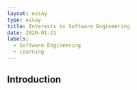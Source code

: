 ```yaml
---
layout: essay
type: essay
title: Interests in Software Engineering
date: 2020-01-21
labels:
  - Software Engineering
  - Learning
---
```


## Introduction

